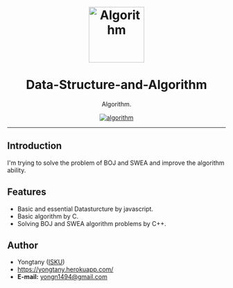 <h1 align="center">
<br>
  <a href="https://github.com/yongtany"><img src="https://encrypted-tbn0.gstatic.com/images?q=tbn:ANd9GcRpC4hs-Dsop_TES7AYuvQ7y-EYzjNZMn2uTQHHus5bW_SFYxUCjw" alt="Algorithm" width="128"></a>
<br>
<br>
Data-Structure-and-Algorithm
</h1>

<p align="center">Algorithm.</p>

<p align="center">
  <a href="http://makeapullrequest.com">
    <img src="https://img.shields.io/badge/PRs-welcome-brightgreen.svg?style=flat-square" alt="algorithm">
  </a>
</p>
<hr />

## Introduction

I'm trying to solve the problem of BOJ and SWEA and improve the algorithm ability.

## Features

- Basic and essential Datasturcture by javascript.
- Basic algorithm by C.
- Solving BOJ and SWEA algorithm problems by C++.


Author
----------
- Yongtany ([ISKU](https://github.com/yongtany))
- https://yongtany.herokuapp.com/
- **E-mail:** yongn1494@gmail.com
